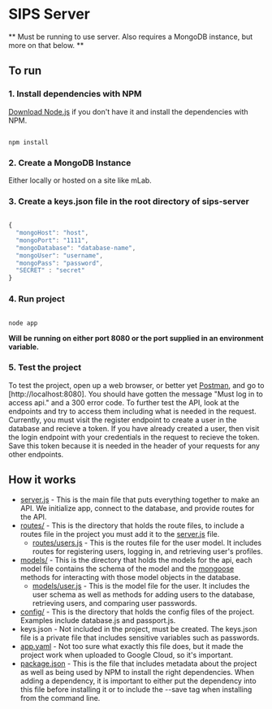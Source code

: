 # SIPS Server #

** Must be running to use server. Also requires a MongoDB instance, but more on that below. **

## To run ##

### 1. Install dependencies with NPM ###

[Download Node.js](https://nodejs.org/en/download/) if you don't have it and install the dependencies with NPM.

```command prompt

npm install
```

### 2. Create a MongoDB Instance ###

Either locally or hosted on a site like mLab.

### 3. Create a keys.json file in the root directory of sips-server

```javascript

{
  "mongoHost": "host",
  "mongoPort": "1111",
  "mongoDatabase": "database-name",
  "mongoUser": "username",
  "mongoPass": "password",
  "SECRET" : "secret"
}
```

### 4. Run project

```command prompt

node app
```

__Will be running on either port 8080 or the port supplied in an environment variable.__

### 5. Test the project

To test the project, open up a web browser, or better yet [Postman](https://www.getpostman.com/), and go to [http://localhost:8080]. You should have gotten the message "Must log in to access api." and a 300 error code. To further test the API, look at the endpoints and try to access them including what is needed in the request. Currently, you must visit the register endpoint to create a user in the database and recieve a token. If you have already created a user, then visit the login endpoint with your credentials in the request to recieve the token. Save this token because it is needed in the header of your requests for any other endpoints.

## How it works ##

* [server.js](sips-server/server.js) - This is the main file that puts everything together to make an API. We initialize app, connect to the database, and provide routes for the API.
* [routes/](sips-server/routes) - This is the directory that holds the route files, to include a routes file in the project you must add it to the [server.js](sips-server/server.js) file.
  * [routes/users.js](sips-server/routes/users.js) - This is the routes file for the user model. It includes routes for registering users, logging in, and retrieving user's profiles.
* [models/](sips-server/models) - This is the directory that holds the models for the api, each model file contains the schema of the model and the [mongoose](http://mongoosejs.com/) methods for interacting with those model objects in the database.
  * [models/user.js](sips-server/models/user.js) - This is the model file for the user. It includes the user schema as well as methods for adding users to the database, retrieving users, and comparing user passwords.
* [config/](sips-server/config) - This is the directory that holds the config files of the project. Examples include database.js and passport.js.
* keys.json - Not included in the project, must be created. The keys.json file is a private file that includes sensitive variables such as passwords.
* [app.yaml](sips-server/app.yaml) - Not too sure what exactly this file does, but it made the project work when uploaded to Google Cloud, so it's important.
* [package.json](sips-server/package.json) - This is the file that includes metadata about the project as well as being used by NPM to install the right dependencies. When adding a dependency, it is important to either put the dependency into this file before installing it or to include the --save tag when installing from the command line.
